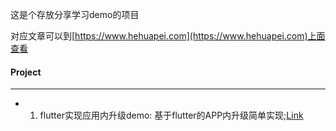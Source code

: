 这是个存放分享学习demo的项目

对应文章可以到[https://www.hehuapei.com](https://www.hehuapei.com)上面查看


#### Project
---
- 1. flutter实现应用内升级demo: 基于flutter的APP内升级简单实现;[Link](https://www.hehuapei.com)

